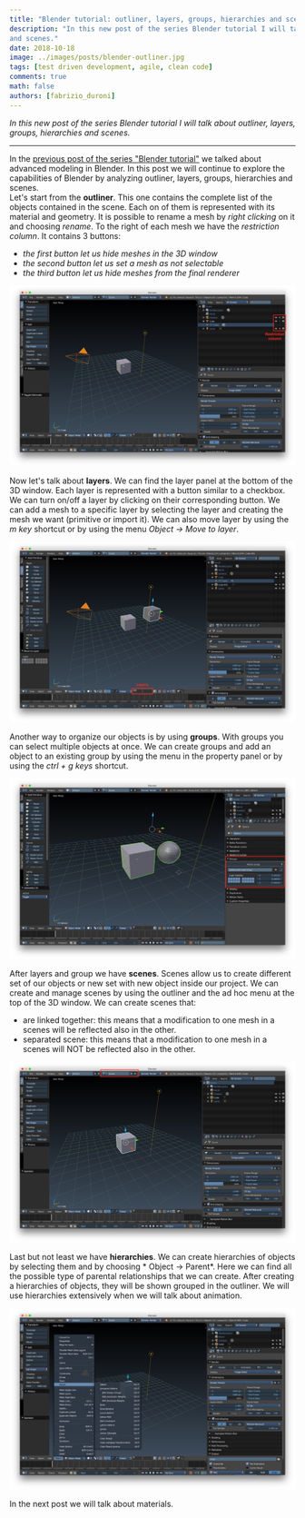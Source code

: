 ```yaml
---
title: "Blender tutorial: outliner, layers, groups, hierarchies and scenes"
description: "In this new post of the series Blender tutorial I will talk about outliner, layers, groups, hierarchies
and scenes."
date: 2018-10-18
image: ../images/posts/blender-outliner.jpg
tags: [test driven development, agile, clean code]
comments: true
math: false
authors: [fabrizio_duroni]
---
```


*In this new post of the series Blender tutorial I will talk about outliner, layers, groups, hierarchies and scenes.*

---
In the [previous post of the series "Blender tutorial"](/2018/08/21/blender-tutorial-5-advanced-modeling/) we talked
about advanced modeling in Blender. In this post we will continue to explore the capabilities of Blender by analyzing
outliner, layers, groups, hierarchies and scenes.  
Let's start from the **outliner**. This one contains the complete list of the objects contained in the scene. Each on of
them is represented with its material and geometry. It is possible to rename a mesh by *right clicking* on it and
choosing *rename*. To the right of each mesh we have the *restriction column*. It contains 3 buttons:

* *the first button let us hide meshes in the 3D window*
* *the second button let us set a mesh as not selectable*
* *the third button let us hide meshes from the final renderer*

![The outliner](../images/posts/blender-outliner.jpg)

Now let's talk about **layers**. We can find the layer panel at the bottom of the 3D window. Each layer is represented
with a button similar to a checkbox. We can turn on/off a layer by clicking on their corresponding button. We can add a
mesh to a specific layer by selecting the layer and creating the mesh we want (primitive or import it). We can also move
layer by using the *m key* shortcut or by using the menu *Object -> Move to layer*.

![The layers panel](../images/posts/blender-layers.jpg)

Another way to organize our objects is by using **groups**. With groups you can select multiple objects at once. We can
create groups and add an object to an existing group by using the menu in the property panel or by using the *ctrl + g
keys* shortcut.

![Groups, a way to select multiple object at once](../images/posts/blender-groups.jpg)

After layers and group we have **scenes**. Scenes allow us to create different set of our objects or new set with new
object inside our project. We can create and manage scenes by using the outliner and the ad hoc menu at the top of the
3D window. We can create scenes that:

* are linked together: this means that a modification to one mesh in a scenes will be reflected also in the other.
* separated scene: this means that a modification to one mesh in a scenes will NOT be reflected also in the other.

![An example of a Blender scene](../images/posts/blender-scene.jpg)

Last but not least we have **hierarchies**. We can create hierarchies of objects by selecting them and by choosing *
Object ->  Parent*. Here we can find all the possible type of parental relationships that we can create. After creating
a hierarchies of objects, they will be shown grouped in the outliner. We will use hierarchies extensively when we will
talk about animation.

![Hierarchies of objects](../images/posts/blender-hierarchies.jpg)

In the next post we will talk about materials.

